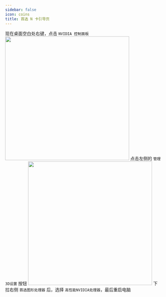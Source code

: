 ```yaml
---
sidebar: false
icon: coins
title: 首选 N 卡引导页
---
```

现在桌面空白处右键，点击 `NVIDIA 控制面板`
<img width="400" src="/assets/image/Windows/桌面右键N卡.png">
点击左侧的 `管理3D设置` 按钮
<img width="400" src="/assets/image/Windows/优先N卡.png">
下拉右侧 `首选图形处理器` 后，选择 `高性能NVIDIA处理器`，最后重启电脑